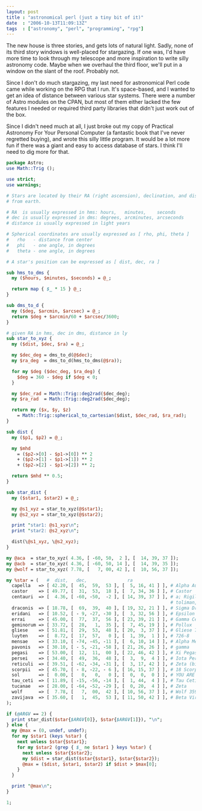 ```yaml
---
layout: post
title : "astronomical perl (just a tiny bit of it)"
date  : "2006-10-13T11:09:13Z"
tags  : ["astronomy", "perl", "programming", "rpg"]
---
```

The new house is three stories, and gets lots of natural light.  Sadly, none of
its third story windows is well-placed for stargazing.  If one was, I'd have
more time to look through my telescope and more inspiration to write silly
astronomy code.  Maybe when we overhaul the third floor, we'll put in a window
on the slant of the roof.  Probably not.

Since I don't do much stargazing, my last need for astronomical Perl code came
while working on the RPG that I run.  It's space-based, and I wanted to get an
idea of distance between various star systems.  There were a number of Astro
modules on the CPAN, but most of them either lacked the few features I needed
or required third party libraries that didn't just work out of the box.

Since I didn't need much at all, I just broke out my copy of Practical
Astronomy For Your Personal Computer (a fantastic book that I've never
regretted buying), and wrote this silly little program.  It would be a lot more
fun if there was a giant and easy to access database of stars.  I think I'll
need to dig more for that.

```perl
package Astro;
use Math::Trig ();

use strict;
use warnings;

# Stars are located by their RA (right ascension), declination, and distance
# from earth.

# RA  is usually expressed in hms: hours,   minutes,    seconds
# dec is usually expressed in dms: degrees, arcminutes, arcseconds
# distance is usually expressed in light years

# Spherical coordinates are usually expressed as [ rho, phi, theta ]
#   rho   - distance from center
#   phi   - one angle, in degrees
#   theta - one angle, in degrees

# A star's position can be expressed as [ dist, dec, ra ]

sub hms_to_dms {
  my ($hours, $minutes, $seconds) = @_;

  return map { $_ * 15 } @_;
}

sub dms_to_d {
  my ($deg, $arcmin, $arcsec) = @_;
  return $deg + $arcmin/60 + $arcsec/3600;
}

# given RA in hms, dec in dms, distance in ly
sub star_to_xyz {
  my ($dist, $dec, $ra) = @_;

  my $dec_deg = dms_to_d(@$dec);
  my $ra_deg  = dms_to_d(hms_to_dms(@$ra));

  for my $deg ($dec_deg, $ra_deg) {
    $deg = 360 - $deg if $deg < 0;
  }

  my $dec_rad = Math::Trig::deg2rad($dec_deg);
  my $ra_rad  = Math::Trig::deg2rad($dec_deg);

  return my ($x, $y, $z)
    = Math::Trig::spherical_to_cartesian($dist, $dec_rad, $ra_rad);
}

sub dist {
  my ($p1, $p2) = @_;

  my $mhd
    = ($p2->[0] - $p1->[0]) ** 2
    + ($p2->[1] - $p1->[1]) ** 2
    + ($p2->[2] - $p1->[2]) ** 2;

  return $mhd ** 0.5;
}

sub star_dist {
  my ($star1, $star2) = @_;

  my @s1_xyz = star_to_xyz(@$star1);
  my @s2_xyz = star_to_xyz(@$star2);

  print "star1: @s1_xyz\n";
  print "star2: @s2_xyz\n";

  dist(\@s1_xyz, \@s2_xyz);
}

my @aca  = star_to_xyz( 4.36, [ -60, 50,  2 ], [  14, 39, 37 ]);
my @acb  = star_to_xyz( 4.36, [ -60, 50, 14 ], [  14, 39, 35 ]);
my @wolf = star_to_xyz( 7.78, [   7, 00, 42 ], [  10, 56, 37 ]);

my %star = (   #  dist,   dec,               ra
  capella   => [ 42.20, [  45,  59,  53 ], [  5, 16, 41 ] ], # Alpha Aurigae
  castor    => [ 49.77, [  31,  53,  18 ], [  7, 34, 36 ] ], # Castor
  centauri  => [  4.36, [ -60, -50,  -2 ], [ 14, 39, 37 ] ], # a; Rigil Kent
                                                             # toliman, bungula
  draconis  => [ 18.78, [  69,  39,  40 ], [ 19, 32, 21 ] ], # Sigma Draconis
  eridani   => [ 10.52, [ - 9, -27, -30 ], [  3, 32, 56 ] ], # Epsilon Eridani
  errai     => [ 45.00, [  77,  37,  56 ], [ 23, 39, 21 ] ], # Gamma Cephei
  geminorum => [ 33.72, [  28,   1,  35 ], [  7, 45, 19 ] ], # Pollux
  gliese    => [ 51.81, [  29,  53,  48 ], [ 20,  3, 37 ] ], # Gliese 777; bin
  luyten    => [  8.72, [  17,  57,   0 ], [  1, 39,  1 ] ], # 726-8
  mensae    => [ 33.10, [ -74, -45, -11 ], [  6, 10, 14 ] ], # Alpha Mensae
  pavonis   => [ 30.10, [ - 5, -21, -58 ], [ 21, 26, 26 ] ], # gamma
  pegasi    => [ 53.00, [  12,  11,  00 ], [ 22, 46, 42 ] ], # Xi Pegasi
  persei    => [ 34.40, [  49,  36,  48 ], [  3,  9,  4 ] ], # Iota Persei
  reticuli  => [ 39.51, [ -62, -34, -31 ], [  3, 17, 42 ] ], # Zeta (binary)
  scorpii   => [ 45.70, [ - 8, -22, - 6 ], [ 16, 15, 37 ] ], # 18 Scorpii
  sol       => [  0.00, [   0,   0,   0 ], [  0,  0,  0 ] ], # YOU ARE HERE
  tau_ceti  => [ 11.89, [ -15, -56, -14 ], [  1, 44,  4 ] ], # Tau Ceti
  tucanae   => [ 28.00, [ -64, -52, -29 ], [  0, 20,  4 ] ], # Zeta
  wolf      => [  7.78, [   7,  00,  42 ], [ 10, 56, 37 ] ], # Wolf 359
  zavijava  => [ 35.60, [   1,  45,  53 ], [ 11, 50, 42 ] ], # Beta Virginis
);

if (@ARGV == 2) {
  print star_dist($star{$ARGV[0]}, $star{$ARGV[1]}), "\n";
} else {
  my @max = (0, undef, undef);
  for my $star1 (keys %star) {
    next unless $star{$star1};
    for my $star2 (grep { $_ ne $star1 } keys %star) {
      next unless $star{$star2};
      my $dist = star_dist($star{$star1}, $star{$star2});
      @max = ($dist, $star1, $star2) if $dist > $max[0];
    }
  }

  print "@max\n";
}

1;
```

